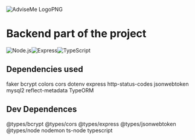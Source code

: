 ![AdviseMe LogoPNG](https://hackmd.io/_uploads/r1qGR0E4A.png)
# Backend part of the project
![Node.js](https://img.shields.io/badge/Node.js-339933?style=for-the-badge&logo=nodedotjs&logoColor=white)![Express](https://img.shields.io/badge/Express-000000?style=for-the-badge&logo=express&logoColor=white)![TypeScript](https://img.shields.io/badge/TypeScript-007ACC?style=for-the-badge&logo=typescript&logoColor=white)

## Dependencies used
  faker
  bcrypt
  colors
  cors
  dotenv
  express
  http-status-codes
  jsonwebtoken
  mysql2
  reflect-metadata
  TypeORM
  
## Dev Dependences
  @types/bcrypt
  @types/cors
  @types/express
  @types/jsonwebtoken
  @types/node
  nodemon
  ts-node
  typescript

##  